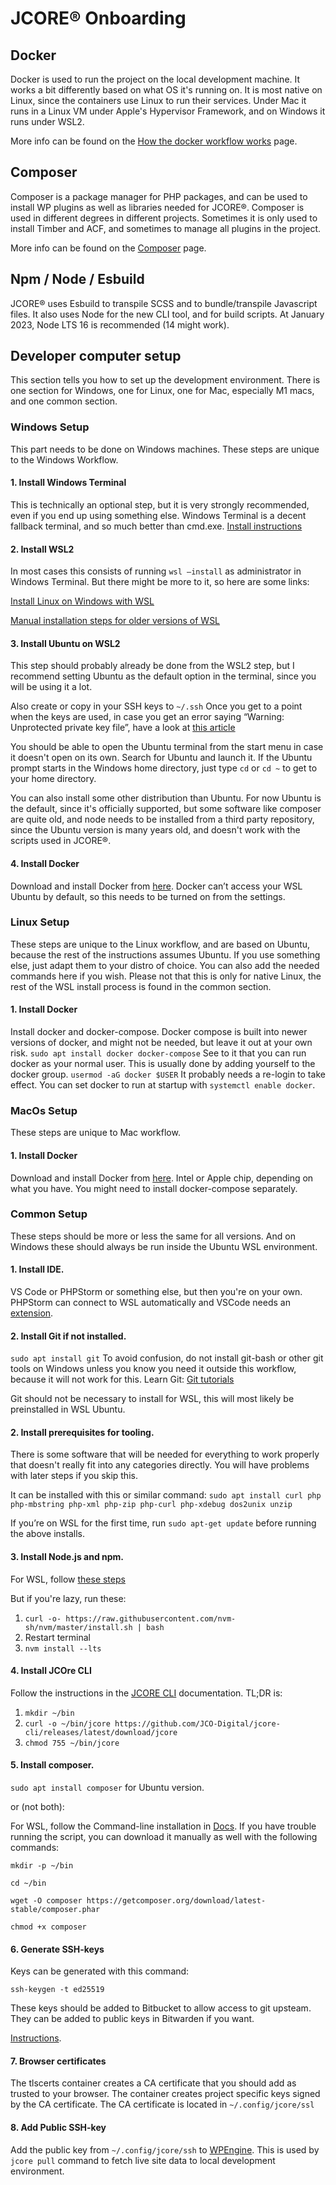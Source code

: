 # JCORE® Onboarding

## Docker
Docker is used to run the project on the local development machine. It works a bit differently based on what OS it's running on. It is most native on Linux, since the containers use Linux to run their services. Under Mac it runs in a Linux VM under Apple's Hypervisor Framework, and on Windows it runs under WSL2.

More info can be found on the [How the docker workflow works](docker.md) page.

## Composer
Composer is a package manager for PHP packages, and can be used to install WP plugins as well as libraries needed for JCORE®. Composer is used in different degrees in different projects. Sometimes it is only used to install Timber and ACF, and sometimes to manage all plugins in the project.

More info can be found on the [Composer](composer.md) page.

## Npm / Node / Esbuild
JCORE® uses Esbuild to transpile SCSS and to bundle/transpile Javascript files. It also uses Node for the new CLI tool, and for build scripts. At January 2023, Node LTS 16 is recommended (14 might work).

## Developer computer setup
This section tells you how to set up the development environment. There is one section for Windows, one for Linux, one for Mac, especially M1 macs, and one common section.

### Windows Setup
This part needs to be done on Windows machines. These steps are unique to the Windows Workflow.

#### 1. Install Windows Terminal
This is technically an optional step, but it is very strongly recommended, even if you end up using something else. Windows Terminal is a decent fallback terminal, and so much better than cmd.exe. [Install instructions](https://docs.microsoft.com/en-us/windows/terminal/install)

#### 2. Install WSL2
In most cases this consists of running `wsl –install` as administrator in Windows Terminal.
But there might be more to it, so here are some links:

[Install Linux on Windows with WSL](https://docs.microsoft.com/en-us/windows/wsl/install)

[Manual installation steps for older versions of WSL](https://docs.microsoft.com/en-us/windows/wsl/install-manual)

#### 3. Install Ubuntu on WSL2
This step should probably already be done from the WSL2 step, but I recommend setting Ubuntu as the default option in the terminal, since you will be using it a lot.

Also create or copy in your SSH keys to `~/.ssh`
Once you get to a point when the keys are used, in case you get an error saying “Warning:  Unprotected private key file”, have a look at [this article](https://stackabuse.com/how-to-fix-warning-unprotected-private-key-file-on-mac-and-linux/)

You should be able to open the Ubuntu terminal from the start menu in case it doesn't open on its own. Search for Ubuntu and launch it. If the Ubuntu prompt starts in the Windows home directory, just type `cd` or `cd ~` to get to your home directory.

You can also install some other distribution than Ubuntu. For now Ubuntu is the default, since it's officially supported, but some software like composer are quite old, and node needs to be installed from a third party repository, since the Ubuntu version is many years old, and doesn't work with the scripts used in JCORE®.

#### 4. Install Docker
Download and install Docker from [here](https://www.docker.com/get-started/). Docker can’t access your WSL Ubuntu by default, so this needs to be turned on from the settings.

### Linux Setup
These steps are unique to the Linux workflow, and are based on Ubuntu, because the rest of the instructions assumes Ubuntu. If you use something else, just adapt them to your distro of choice. You can also add the needed commands here if you wish.
Please not that this is only for native Linux, the rest of the WSL install process is found in the common section.

#### 1. Install Docker
Install docker and docker-compose. Docker compose is built into newer versions of docker, and might not be needed, but leave it out at your own risk.
`sudo apt install docker docker-compose`
See to it that you can run docker as your normal user. This is usually done by adding yourself to the docker group.
`usermod -aG docker $USER`
It probably needs a re-login to take effect.
You can set docker to run at startup with `systemctl enable docker`.

### MacOs Setup
These steps are unique to Mac workflow.

#### 1. Install Docker
Download and install Docker from [here](https://www.docker.com/get-started/). Intel or Apple chip, depending on what you have. You might need to install docker-compose separately.

### Common Setup
These steps should be more or less the same for all versions. And on Windows these should always be run inside the Ubuntu WSL environment.

#### 1. Install IDE.
VS Code or PHPStorm or something else, but then you're on your own.
PHPStorm can connect to WSL automatically and VSCode needs an [extension](https://docs.microsoft.com/en-us/windows/wsl/tutorials/wsl-vscode).

#### 2. Install Git if not installed.
`sudo apt install git`
To avoid confusion, do not install git-bash or other git tools on Windows unless you know you need it outside this workflow, because it will not work for this.
Learn Git: [Git tutorials](https://www.atlassian.com/git/tutorials)

Git should not be necessary to install for WSL, this will most likely be preinstalled in WSL Ubuntu.

#### 2. Install prerequisites for tooling.
There is some software that will be needed for everything to work properly that doesn't really fit into any categories directly. You will have problems with later steps if you skip this.

It can be installed with this or similar command:
`sudo apt install curl php php-mbstring php-xml php-zip php-curl php-xdebug dos2unix unzip`

If you’re on WSL for the first time, run `sudo apt-get update` before running the above installs.

#### 3. Install Node.js and npm.
For WSL, follow [these steps](https://docs.microsoft.com/en-us/windows/dev-environment/javascript/nodejs-on-wsl#install-nvm-nodejs-and-npm)

But if you're lazy, run these:
1. `curl -o- https://raw.githubusercontent.com/nvm-sh/nvm/master/install.sh | bash`
2. Restart terminal
3. `nvm install --lts`

#### 4. Install JCOre CLI
Follow the instructions in the [JCORE CLI](cli.md) documentation. TL;DR is:
1. `mkdir ~/bin`
2. `curl -o ~/bin/jcore https://github.com/JCO-Digital/jcore-cli/releases/latest/download/jcore`
3. `chmod 755 ~/bin/jcore`

#### 5. Install composer.
`sudo apt install composer` for Ubuntu version.

or (not both):

For WSL, follow the Command-line installation in [Docs](https://getcomposer.org/download/).
If you have trouble running the script, you can download it manually as well with the following commands:

`mkdir -p ~/bin`

`cd ~/bin`

`wget -O composer https://getcomposer.org/download/latest-stable/composer.phar`

`chmod +x composer`


#### 6. Generate SSH-keys
Keys can be generated with this command:

`ssh-keygen -t ed25519`

These keys should be added to Bitbucket to allow access to git upsteam. They can be added to public keys in Bitwarden if you want.

[Instructions](https://docs.github.com/en/authentication/connecting-to-github-with-ssh/generating-a-new-ssh-key-and-adding-it-to-the-ssh-agent).

#### 7. Browser certificates
The tlscerts container creates a CA certificate that you should add as trusted to your browser. The container creates project specific keys signed by the CA certificate.
The CA certificate is located in `~/.config/jcore/ssl`

#### 8. Add Public SSH-key
Add the public key from `~/.config/jcore/ssh` to [WPEngine](https://my.wpengine.com/ssh_keys). This is used by `jcore pull` command to fetch live site data to local development environment.
